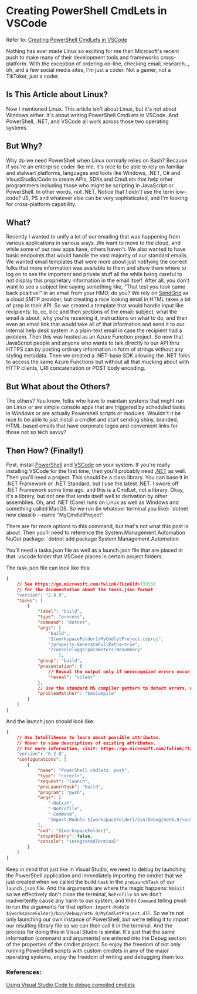 # Creating PowerShell CmdLets in VSCode

Refer to: [Creating PowerShell CmdLets in VSCode](https://dev.to/alfetta159/creating-powershell-cmdlets-in-vscode-3gap)

Nothing has ever made Linux so exciting for me than Microsoft's recent push to make many of their development tools and frameworks cross-platform. With the exception of ordering on-line, checking email, research.., oh, and a few social media sites, I'm just a coder. Not a gamer, not a TikToker, just a coder.

## Is This Article about Linux?
Now I mentioned Linux. This article isn't about Linux, but it's not about Windows either. It's about writing PowerShell CmdLets in VSCode. And PowerShell, .NET, and VSCode all work across those two operating systems.
## But Why?
Why do we need PowerShell when Linux normally relies on Bash? Because if you're an enterprise coder like me, it's nice to be able to rely on familiar and stalwart platforms, languages and tools like Windows, .NET, C# and VisualStudio/Code to create APIs, SDKs and CmdLets that help other programmers including those who might be scripting in JavaScript or PowerShell. In other words, not .NET. Notice that I didn't use the term low-code? JS, PS and whatever else can be very sophisticated, and I'm looking for cross-platform capability.
## What?
Recently I wanted to unify a lot of our emailing that was happening from various applications in various ways. We want to move to the cloud, and while some of our new apps have, others haven't. We also wanted to have basic endpoints that would handle the vast majority of our standard emails. We wanted email templates that were more about just notifying the correct folks that more information was available to them and show them where to log on to see the important and private stuff all the while being careful to not display this proprietary information in the email itself. After all, you don't want to see a subject line saying something like, "That test you took came back positive!" in an email from your HMO, do you?
We rely on [SendGrid](https://sendgrid.com/) as a cloud SMTP provider, but creating a nice looking email in HTML takes a bit of prep in their API. So we created a template that would handle input like recipients: to, cc, bcc and then sections of the email: subject, what the email is about, why you're receiving it, instructions on what to do, and then even an email link that would take all of that information and send it to our internal help desk system in a plain-text email in case the recipient had a problem. Then this was hosted as an Azure Function project.
So now that JavaScript people and anyone who wants to talk directly to our API thru HTTPS can by posting ordinary information in form of strings without any styling metadata.
Then we created a .NET-base SDK allowing the .NET folks to access the same Azure Functions but without all that mucking about with HTTP clients, URI concatenation or POST body encoding.
## But What about the Others?
The others? You know, folks who have to maintain systems that might run on Linux or are simple console apps that are triggered by scheduled tasks in Windows or are actually Powershell scripts or modules. Wouldn't it be nice to be able to just install a cmdlet and start sending shiny, branded, HTML-based emails that have corporate logos and convenient links for those not so tech savvy?
## Then How? (Finally!)
First, install [PowerShell](https://docs.microsoft.com/en-us/powershell/scripting/install/installing-powershell?view=powershell-7.2) and [VSCode](https://code.visualstudio.com/) on your system. If you're really installing VSCode for the first time, then you'll probably need [.NET](https://dotnet.microsoft.com/en-us/download/dotnet/6.0) as well.
Then you'll need a project. This should be a class library. You can base it in .NET Framework or .NET Standard, but I use the latest .NET. I swore off .NET Framework some time ago, and this is a CmdLet, not a library. Okay, it's a library, but not one that lends itself well to derivation by other assemblies. Oh, and .NET (Core) runs on Linux as well as Windows and something called MacOS.
So we run (in whatever terminal you like):
`dotnet new classlib --name "MyCmdletProject" 

There are far more options to this command, but that's not what this post is about. Then you'll need to reference the System.Management.Automation NuGet package:
`dotnet add package System.Management.Automation 

You'll need a tasks.json file as well as a launch.json file that are placed in that .vscode folder that VSCode places in certain project folders.

The task.json file can look like this:
```json
{
	// See https://go.microsoft.com/fwlink/?LinkId=733558
	// for the documentation about the tasks.json format
	"version": "2.0.0",
	"tasks": [
		{
			"label": "build",
			"type": "process",
			"command": "dotnet",
			"args": [
				"build",
				"${workspaceFolder}/MyCmdletProject.csproj",
				"/property:GenerateFullPaths=true",
				"/consoleloggerparameters:NoSummary"
					],
			"group": "build",
			"presentation": {
				// Reveal the output only if unrecognized errors occur.
				"reveal": "silent"
			},
			// Use the standard MS compiler pattern to detect errors, warnings and infos
			"problemMatcher": "$msCompile"
		}
	]
}
```
And the launch.json should look like:
```json
{
    // Use IntelliSense to learn about possible attributes.
    // Hover to view descriptions of existing attributes.
    // For more information, visit: https://go.microsoft.com/fwlink/?linkid=830387
    "version": "0.2.0",
    "configurations": [
        {
            "name": "PowerShell cmdlets: pwsh",
            "type": "coreclr",
            "request": "launch",
            "preLaunchTask": "build",
            "program": "pwsh",
            "args": [
                "-NoExit",
                "-NoProfile",
                "-Command",
                "Import-Module ${workspaceFolder}/bin/Debug/net6.0/<output>.dll",
            ],
            "cwd": "${workspaceFolder}",
            "stopAtEntry": false,
            "console": "integratedTerminal"
        }
    ]
}
```
Keep in mind that just like in Visual Studio, we need to debug by launching the PowerShell application and immediately importing the cmdlet that we just created when we called the build `task` in the `preLaunchTask` of our `launch.json` file. And the arguments are where the magic happens: `NoExit` so we effectively don't close the terminal, `NoProfile` so we don't inadvertently cause any harm to our system, and then `Command` telling pwsh to run the arguments for that option: `Import-Module ${workspaceFolder}/bin/Debug/net6.0/MyCmdletProject.dll`. So we're not only launching our own instance of PowerShell, but we're telling it to import our resulting library file so we can then call it in the terminal. And the process for doing this in Visual Studio is similar. It's just that the same information (command and arguments) are entered into the Debug section of the properties of the cmdlet project.
So enjoy the freedom of not only running PowerShell scripts with custom cmdlets in any of the major operating systems, enjoy the freedom of writing and debugging them too.

### References:
[Using Visual Studio Code to debug compiled cmdlets](https://docs.microsoft.com/en-us/powershell/scripting/dev-cross-plat/vscode/using-vscode-for-debugging-compiled-cmdlets?view=powershell-7.2)
